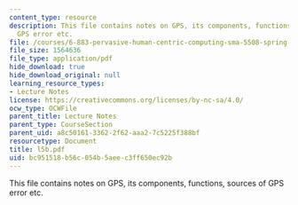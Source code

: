 ```yaml
---
content_type: resource
description: This file contains notes on GPS, its components, functions, sources of
  GPS error etc.
file: /courses/6-883-pervasive-human-centric-computing-sma-5508-spring-2006/bc951518b56c054b5aeec3ff650ec92b_l5b.pdf
file_size: 1564636
file_type: application/pdf
hide_download: true
hide_download_original: null
learning_resource_types:
- Lecture Notes
license: https://creativecommons.org/licenses/by-nc-sa/4.0/
ocw_type: OCWFile
parent_title: Lecture Notes
parent_type: CourseSection
parent_uid: a8c50161-3362-2f62-aaa2-7c5225f388bf
resourcetype: Document
title: l5b.pdf
uid: bc951518-b56c-054b-5aee-c3ff650ec92b
---
```

This file contains notes on GPS, its components, functions, sources of GPS error etc.
